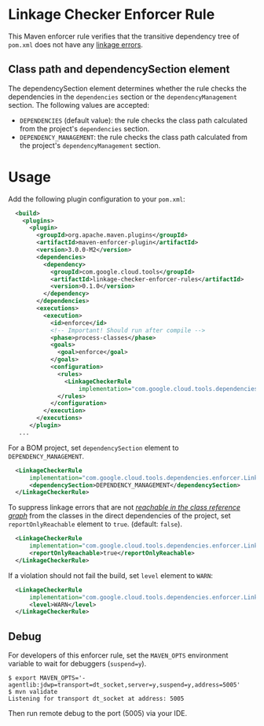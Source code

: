 # Linkage Checker Enforcer Rule

This Maven enforcer rule verifies that the transitive dependency tree of `pom.xml` does not have
any [linkage errors](../library-best-practices/glossary.md#types-of-conflicts-and-compatibility).

## Class path and dependencySection element

The dependencySection element determines whether the rule checks the dependencies in
the `dependencies` section or the `dependencyManagement` section.
The following values are accepted:

- `DEPENDENCIES` (default value): the rule checks the class path calculated from the project's
  `dependencies` section.
- `DEPENDENCY_MANAGEMENT`: the rule checks the class path calculated from the project's
  `dependencyManagement` section.

# Usage

Add the following plugin configuration to your `pom.xml`:

```xml
  <build>
    <plugins>
      <plugin>
        <groupId>org.apache.maven.plugins</groupId>
        <artifactId>maven-enforcer-plugin</artifactId>
        <version>3.0.0-M2</version>
        <dependencies>
          <dependency>
            <groupId>com.google.cloud.tools</groupId>
            <artifactId>linkage-checker-enforcer-rules</artifactId>
            <version>0.1.0</version>
          </dependency>
        </dependencies>
        <executions>
          <execution>
            <id>enforce</id>
            <!-- Important! Should run after compile -->
            <phase>process-classes</phase>
            <goals>
              <goal>enforce</goal>
            </goals>
            <configuration>
              <rules>
                <LinkageCheckerRule
                    implementation="com.google.cloud.tools.dependencies.enforcer.LinkageCheckerRule"/>
              </rules>
            </configuration>
          </execution>
        </executions>
      </plugin>
   ...
```

For a BOM project, set `dependencySection` element to `DEPENDENCY_MANAGEMENT`.

```xml
  <LinkageCheckerRule
      implementation="com.google.cloud.tools.dependencies.enforcer.LinkageCheckerRule">
      <dependencySection>DEPENDENCY_MANAGEMENT</dependencySection>
  </LinkageCheckerRule>
```

To suppress linkage errors that are not [_reachable in the class reference graph_](
../library-best-practices/glossary.md#class-reference-graph) from the classes in the direct
dependencies of the project, set `reportOnlyReachable` element to `true`. (default: `false`).

```xml
  <LinkageCheckerRule
      implementation="com.google.cloud.tools.dependencies.enforcer.LinkageCheckerRule">
      <reportOnlyReachable>true</reportOnlyReachable>
  </LinkageCheckerRule>
```

If a violation should not fail the build, set `level` element to `WARN`:

```xml
  <LinkageCheckerRule
      implementation="com.google.cloud.tools.dependencies.enforcer.LinkageCheckerRule">
      <level>WARN</level>
  </LinkageCheckerRule>
```

## Debug

For developers of this enforcer rule, set the `MAVEN_OPTS` environment variable to wait for
debuggers (`suspend=y`).

```
$ export MAVEN_OPTS='-agentlib:jdwp=transport=dt_socket,server=y,suspend=y,address=5005'
$ mvn validate
Listening for transport dt_socket at address: 5005
```

Then run remote debug to the port (5005) via your IDE.
